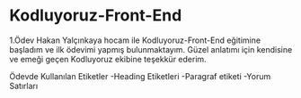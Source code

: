 # Kodluyoruz-Front-End
1.Ödev
Hakan Yalçınkaya hocam ile Kodluyoruz-Front-End eğitimine başladım ve ilk ödevimi yapmış bulunmaktayım.
Güzel anlatımı için kendisine ve emeği geçen Kodluyoruz ekibine teşekkür ederim.

Ödevde Kullanılan Etiketler
-Heading Etiketleri
-Paragraf etiketi
-Yorum Satırları
